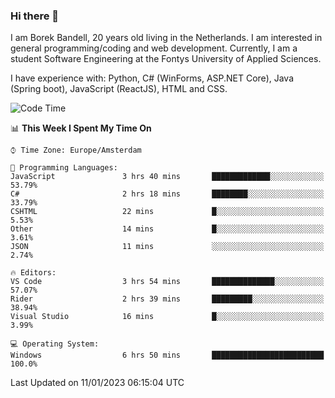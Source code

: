 ### Hi there 👋

I am Borek Bandell, 20 years old living in the Netherlands. I am interested in general programming/coding and web development. Currently, I am a student Software Engineering at the Fontys University of Applied Sciences.

I have experience with: Python, C# (WinForms, ASP.NET Core), Java (Spring boot), JavaScript (ReactJS), HTML and CSS.

<!--START_SECTION:waka-->
![Code Time](http://img.shields.io/badge/Code%20Time-334%20hrs%2026%20mins-blue)

📊 **This Week I Spent My Time On** 

```text
⌚︎ Time Zone: Europe/Amsterdam

💬 Programming Languages: 
JavaScript               3 hrs 40 mins       █████████████░░░░░░░░░░░░   53.79% 
C#                       2 hrs 18 mins       ████████░░░░░░░░░░░░░░░░░   33.79% 
CSHTML                   22 mins             █░░░░░░░░░░░░░░░░░░░░░░░░   5.53% 
Other                    14 mins             █░░░░░░░░░░░░░░░░░░░░░░░░   3.61% 
JSON                     11 mins             ░░░░░░░░░░░░░░░░░░░░░░░░░   2.74%

🔥 Editors: 
VS Code                  3 hrs 54 mins       ██████████████░░░░░░░░░░░   57.07% 
Rider                    2 hrs 39 mins       █████████░░░░░░░░░░░░░░░░   38.94% 
Visual Studio            16 mins             █░░░░░░░░░░░░░░░░░░░░░░░░   3.99%

💻 Operating System: 
Windows                  6 hrs 50 mins       █████████████████████████   100.0%

```


 Last Updated on 11/01/2023 06:15:04 UTC
<!--END_SECTION:waka-->

<!--**tcBorek2002/tcBorek2002** is a ✨ _special_ ✨ repository because its `README.md` (this file) appears on your GitHub profile.

Here are some ideas to get you started:

- 🔭 I’m currently working on ...
- 🌱 I’m currently learning ...
- 👯 I’m looking to collaborate on ...
- 🤔 I’m looking for help with ...
- 💬 Ask me about ...
- 📫 How to reach me: ...
- 😄 Pronouns: ...
- ⚡ Fun fact: ...
-->
